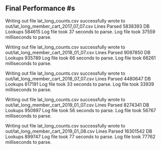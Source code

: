 Final Performance #s
-----------------------

Writing out file lat_long_counts.csv
successfully wrote to out/lat_long_member_cart_2017_07_07.csv
Lines Parsed 5838393
DB Lookups 584615
Log file took 37 seconds to parse.
Log file took 37559 milliseconds to parse.

Writing out file lat_long_counts.csv
successfully wrote to out/lat_long_member_cart_2018_01_07.csv
Lines Parsed 9087850
DB Lookups 935789
Log file took 66 seconds to parse.
Log file took 66261 milliseconds to parse.

Writing out file lat_long_counts.csv
successfully wrote to out/lat_long_member_cart_2018_07_07.csv
Lines Parsed 4480647
DB Lookups 617191
Log file took 33 seconds to parse.
Log file took 33939 milliseconds to parse.

Writing out file lat_long_counts.csv
successfully wrote to out/lat_long_member_cart_2019_01_07.csv
Lines Parsed 8274341
DB Lookups 950897
Log file took 56 seconds to parse.
Log file took 56767 milliseconds to parse.

Writing out file lat_long_counts.csv
successfully wrote to out/lat_long_member_cart_2019_01_08.csv
Lines Parsed 16301542
DB Lookups 899747
Log file took 77 seconds to parse.
Log file took 77762 milliseconds to parse.
